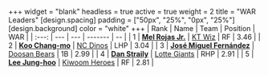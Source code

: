 +++
widget = "blank"
headless = true
active = true
weight = 2
title = "WAR Leaders"
[design.spacing]
padding = ["50px", "25%", "0px", "25%"]
[design.background]
color = "white"
+++
| Rank | Name | Team | Position | WAR |
| :---: | --- | --- | ------- | -- |
| 1 | [**Mel Rojas Jr.**](/players/11380) | [KT Wiz](/teams/KTWiz) | RF | 3.46 |
| 2 | [**Koo Chang-mo**](/players/7698) | [NC Dinos](/teams/NCDinos) | LHP | 3.04 |
| 3 | [**José Miguel Fernández**](/players/12514) | [Doosan Bears](/teams/DoosanBears) | 1B | 2.99 |
| 4 | [**Dan Straily**](/players/13648) | [Lotte Giants](/teams/LotteGiants) | RHP | 2.91 |
| 5 | [**Lee Jung-hoo**](/players/10673) | [Kiwoom Heroes](/teams/KiwoomHeroes) | RF | 2.81 |
